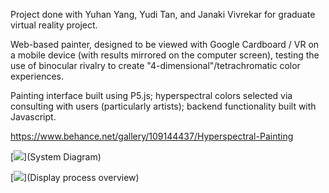 Project done with Yuhan Yang, Yudi Tan, and Janaki Vivrekar for graduate virtual reality project.

Web-based painter, designed to be viewed with Google Cardboard / VR on a mobile device (with results mirrored on the computer screen), testing the use of binocular rivalry to create "4-dimensional"/tetrachromatic color experiences.

Painting interface built using P5.js; hyperspectral colors selected via consulting with users (particularly artists); backend functionality built with Javascript. 

https://www.behance.net/gallery/109144437/Hyperspectral-Painting

[<img src=https://imgur.com/a/zVztl2j>](System Diagram)

[<img src=https://imgur.com/a/WOVNrd4>](Display process overview)
